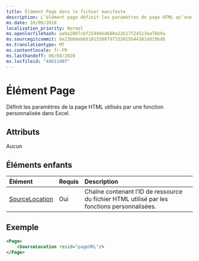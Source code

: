 ```yaml
---
title: Élément Page dans le fichier manifeste
description: L’élément page définit les paramètres de page HTML qu’une fonction personnalisée utilise dans Excel.
ms.date: 10/09/2018
localization_priority: Normal
ms.openlocfilehash: aa8a2807cbf2549ded680a22b17f24513ea76b9a
ms.sourcegitcommit: be23b68eb661015508797333915b44381dd29bdb
ms.translationtype: MT
ms.contentlocale: fr-FR
ms.lasthandoff: 06/08/2020
ms.locfileid: "44611497"
---
```

# <a name="page-element"></a>Élément Page

Définit les paramètres de la page HTML utilisés par une fonction personnalisée dans Excel.

## <a name="attributes"></a>Attributs

Aucun

## <a name="child-elements"></a>Éléments enfants

|  Élément  |  Requis  |  Description  |
|:-----|:-----|:-----|
|  [SourceLocation](customfunctionssourcelocation.md)  |  Oui  | Chaîne contenant l’ID de ressource du fichier HTML utilisé par les fonctions personnalisées. |

## <a name="example"></a>Exemple

```xml
<Page>
    <SourceLocation resid="pageURL"/>
</Page>
```
